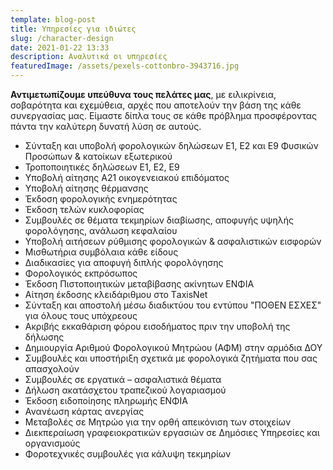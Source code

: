 ```yaml
---
template: blog-post
title: Υπηρεσίες για ιδιώτες
slug: /character-design
date: 2021-01-22 13:33
description: Αναλυτικά οι υπηρεσίες
featuredImage: /assets/pexels-cottonbro-3943716.jpg
---
```

**Αντιμετωπίζουμε υπεύθυνα τους πελάτες μας**, με ειλικρίνεια, σοβαρότητα και εχεμύθεια, αρχές που αποτελούν την βάση της κάθε συνεργασίας μας. Είμαστε δίπλα τους σε κάθε πρόβλημα προσφέροντας πάντα την καλύτερη δυνατή λύση σε αυτούς.



* Σύνταξη και υποβολή φορολογικών δηλώσεων Ε1, Ε2 και Ε9 Φυσικών Προσώπων & κατοίκων εξωτερικού
* Τροποποιητικές δηλώσεων Ε1, Ε2, Ε9
* Υποβολή αίτησης Α21 οικογενειακού επιδόματος
* Υποβολή αίτησης θέρμανσης
* Έκδοση φορολογικής ενημερότητας
* Έκδοση τελών κυκλοφορίας
* Συμβουλές σε θέματα τεκμηρίων διαβίωσης, αποφυγής υψηλής φορολόγησης, ανάλωση κεφαλαίου
* Υποβολή αιτήσεων ρύθμισης φορολογικών & ασφαλιστικών εισφορών
* Μισθωτήρια συμβόλαια κάθε είδους
* Διαδικασίες για αποφυγή διπλής φορολόγησης
* Φορολογικός εκπρόσωπος
* Έκδοση Πιστοποιητικών μεταβίβασης ακίνητων ΕΝΦΙΑ
* Αίτηση έκδοσης κλειδάριθμου στο ΤaxisNet
* Σύνταξη και αποστολή μέσω διαδικτύου του εντύπου "ΠΟΘΕΝ ΕΣΧΕΣ" για όλους τους υπόχρεους
* Ακριβής εκκαθάριση φόρου εισοδήματος πριν την υποβολή της δήλωσης
* Δημιουργία Αριθμού Φορολογικού Μητρώου (ΑΦΜ) στην αρμόδια ΔΟΥ
* Συμβουλές και υποστήριξη σχετικά με φορολογικά ζητήματα που σας απασχολούν
* Συμβουλές σε εργατικά – ασφαλιστικά θέματα
* Δήλωση ακατάσχετου τραπεζικού λογαριασμού
* Έκδοση ειδοποίησης πληρωμής ΕΝΦΙΑ
* Ανανέωση κάρτας ανεργίας
* Μεταβολές σε Μητρώο για την ορθή απεικόνιση των στοιχείων
* Διεκπεραίωση γραφειοκρατικών εργασιών σε Δημόσιες Υπηρεσίες και οργανισμούς
* Φοροτεχνικές συμβουλές για κάλυψη τεκμηρίων